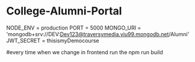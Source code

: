 # College-Alumni-Portal

NODE_ENV = production
PORT = 5000
MONGO_URI = 'mongodb+srv://DEV:Dev123@traversymedia.yiu99.mongodb.net/Alumni'
JWT_SECRET = thisismyDemocourse

#every time when we change in frontend run the npm run build
